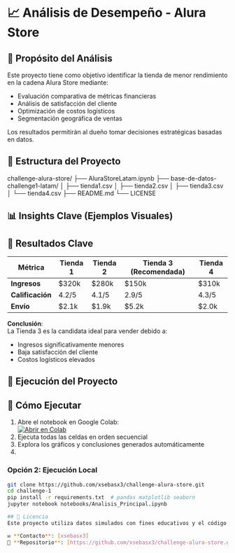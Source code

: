
# 📈 Análisis de Desempeño - Alura Store

## 🎯 Propósito del Análisis
Este proyecto tiene como objetivo identificar la tienda de menor rendimiento en la cadena Alura Store mediante:
- Evaluación comparativa de métricas financieras
- Análisis de satisfacción del cliente
- Optimización de costos logísticos
- Segmentación geográfica de ventas

Los resultados permitirán al dueño tomar decisiones estratégicas basadas en datos.

## 📂 Estructura del Proyecto
challenge-alura-store/
├── AluraStoreLatam.ipynb
├── base-de-datos-challenge1-latam/ 
│   ├── tienda1.csv
│   ├── tienda2.csv
│   ├── tienda3.csv
│   └── tienda4.csv
├── README.md 
└── LICENSE 


## 📊 Insights Clave (Ejemplos Visuales)

## 📌 Resultados Clave
| Métrica          | Tienda 1 | Tienda 2 | Tienda 3 (Recomendada) | Tienda 4 |
|------------------|----------|----------|------------------------|----------|
| **Ingresos**     | $320k    | $280k    | $150k                  | $310k    |
| **Calificación** | 4.2/5    | 4.1/5    | 2.9/5                  | 4.3/5    |
| **Envío**        | $2.1k    | $1.9k    | $5.2k                  | $2.0k    |

**Conclusión**:  
La Tienda 3 es la candidata ideal para vender debido a:
- Ingresos significativamente menores
- Baja satisfacción del cliente
- Costos logísticos elevados

## 🚀 Ejecución del Proyecto
## 🚀 Cómo Ejecutar

1. Abre el notebook en Google Colab:  
   [![Abrir en Colab](https://colab.research.google.com/assets/colab-badge.svg)](https://colab.research.google.com/drive/1Rl8deOiHvOU4a4EOAcZcAcK45X9JdE5T?hl=es-ES)
2. Ejecuta todas las celdas en orden secuencial  
3. Explora los gráficos y conclusiones generados automáticamente
4. 
### Opción 2: Ejecución Local
```bash
git clone https://github.com/xsebasx3/challenge-alura-store.git
cd challenge-1
pip install -r requirements.txt  # pandas matplotlib seaborn
jupyter notebook notebooks/Analisis_Principal.ipynb

## 📄 Licencia  
Este proyecto utiliza datos simulados con fines educativos y el código se distribuye bajo la licencia MIT.

✉️ **Contacto**: [xsebasx3]
🔗 **Repositorio**: [https://github.com/xsebasx3/challenge-alura-store.git]


